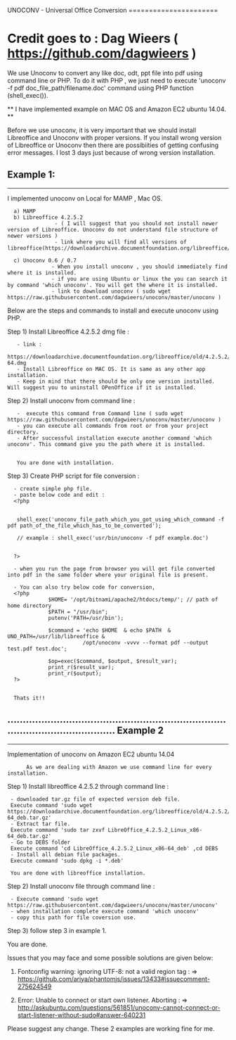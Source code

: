 
UNOCONV - Universal Office Conversion ======================

Credit goes to : Dag Wieers ( https://github.com/dagwieers )
================================================================================================================

We use Unoconv to convert any like doc, odt, ppt file into pdf using command line or PHP. 
To do it with PHP , we just need to execute 'unoconv -f pdf doc_file_path/filename.doc' command using PHP function (shell_exec()).


 ** I have implemented example on MAC OS and Amazon EC2 ubuntu 14.04. ** 

Before we use unoconv, it is very important that we should install Libreoffice and Unoconv with proper versions.
If you install wrong version of Libreoffice or Unoconv then there are possibiities of getting confusing error messages. 
I lost 3 days just because of wrong version installation.

Example 1:
----------
---------------------------------------

I implemented unoconv on Local for MAMP , Mac OS.
 
      a) MAMP
      b) Libreoffice 4.2.5.2 
                   - ( I will suggest that you should not install newer version of Libreoffice. Unoconv do not understand file structure of newer versions )
                   - link where you will find all versions of libreoffice(https://downloadarchive.documentfoundation.org/libreoffice/old/)

      c) Unoconv 0.6 / 0.7
                  - When you install unoconv , you should immediately find where it is installed.
                  - if you are using Ubuntu or linux the you can search it by command 'which unoconv'. You will get the where it is installed.
                  - link to download unoconv ( sudo wget https://raw.githubusercontent.com/dagwieers/unoconv/master/unoconv )

Below are the steps and commands to install and execute unoconv using PHP.

Step 1) Install Libreoffice 4.2.5.2 dmg file :

       - link : 
              https://downloadarchive.documentfoundation.org/libreoffice/old/4.2.5.2/mac/x86_64/LibreOffice_4.2.5.2_MacOS_x86-64.dmg
       - Install Libreoffice on MAC OS. It is same as any other app installation.
       - Keep in mind that there should be only one version installed. Will suggest you to uninstall OPenOffice if it is installed.

Step 2) Install unoconv from command line :

       -  execute this command from Command line ( sudo wget https://raw.githubusercontent.com/dagwieers/unoconv/master/unoconv ) 
       - you can execute all commands from root or from your project directory. 
       - After successful installation execute another command 'which unoconv'. This command give you the path where it is installed.


       You are done with installation.

Step 3) Create PHP script for file conversion :

      - create simple php file.
      - paste below code and edit :
      <?php
       

       shell_exec('unoconv_file_path_which_you_got_using_which_command -f pdf path_of_the_file_which_has_to_be_converted');

       // example : shell_exec('usr/bin/unoconv -f pdf example.doc')


      ?>  

      - when you run the page from browser you will get file converted into pdf in the same folder where your original file is present.
      
      - You can also try below code for conversion,
      <?php
                 $HOME= '/opt/bitnami/apache2/htdocs/temp/'; // path of home directory
				 $PATH = "/usr/bin";
				 putenv('PATH=/usr/bin');
				 
				 $command = 'echo $HOME  & echo $PATH  & UNO_PATH=/usr/lib/libreoffice &  
				            /opt/unoconv -vvvv --format pdf --output test.pdf test.doc';

				 $op=exec($command, $output, $result_var);
				 print_r($result_var);
				 print_r($output);
      ?>


      Thats it!!

..........................................................................................................
Example 2 
-----------
---------------------------------------     

Implementation of unoconv on Amazon EC2 ubuntu 14.04 

          As we are dealing with Amazon we use command line for every installation.


Step 1) Install libreoffice 4.2.5.2 through command line :


     - downloaded tar.gz file of expected version deb file. 
     Execute command 'sudo wget https://downloadarchive.documentfoundation.org/libreoffice/old/4.2.5.2/deb/x86_64/LibreOffice_4.2.5.2_Linux_x86-64_deb.tar.gz'
     - Extract tar file.
     Execute command 'sudo tar zxvf LibreOffice_4.2.5.2_Linux_x86-64_deb.tar.gz'
     - Go to DEBS folder
     Execute command 'cd LibreOffice_4.2.5.2_Linux_x86-64_deb' ,cd DEBS
     - Install all debian file packages.
     Execute command 'sudo dpkg -i *.deb'

     You are done with libreoffice installation.

Step 2) Install unoconv file through command line :

     - Execute command 'sudo wget https://raw.githubusercontent.com/dagwieers/unoconv/master/unoconv'
     - when installation complete execute command 'which unoconv'
     - copy this path for file coversion use.

Step 3) follow step 3 in example 1.

You are done.

  Issues that you may face and some possible solutions are given below:
  
  1) Fontconfig warning: ignoring UTF-8: not a valid region tag :
  => https://github.com/ariya/phantomjs/issues/13433#issuecomment-275624549
  
  2) Error: Unable to connect or start own listener. Aborting :
  => http://askubuntu.com/questions/561851/unoconv-cannot-connect-or-start-listener-without-sudo#answer-640231
  
  
  Please suggest any change. These 2 examples are working fine for me.
             













